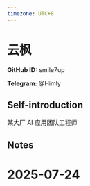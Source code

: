 ```yaml
---
timezone: UTC+8
---
```


# 云枫

**GitHub ID:** smile7up

**Telegram:** @Himly

## Self-introduction

某大厂 AI 应用团队工程师

## Notes

<!-- Content_START -->

# 2025-07-24

<!-- Content_END -->
